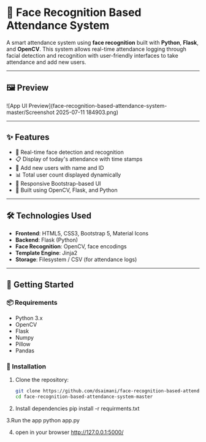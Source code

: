 # 🎯 Face Recognition Based Attendance System

A smart attendance system using **face recognition** built with **Python**, **Flask**, and **OpenCV**. This system allows real-time attendance logging through facial detection and recognition with user-friendly interfaces to take attendance and add new users.

---

## 🖼 Preview

![App UI Preview](face-recognition-based-attendance-system-master/Screenshot 2025-07-11 184903.png)

---

## ✨ Features

- 🤖 Real-time face detection and recognition
- 📋 Display of today's attendance with time stamps
- 👤 Add new users with name and ID
- 📊 Total user count displayed dynamically
- 📱 Responsive Bootstrap-based UI
- 🧠 Built using OpenCV, Flask, and Python

---

## 🛠 Technologies Used

- **Frontend**: HTML5, CSS3, Bootstrap 5, Material Icons
- **Backend**: Flask (Python)
- **Face Recognition**: OpenCV, face encodings
- **Template Engine**: Jinja2
- **Storage**: Filesystem / CSV (for attendance logs)

---

## 🚀 Getting Started

### 📦 Requirements

- Python 3.x
- OpenCV
- Flask
- Numpy
- Pillow
- Pandas

### 🔧 Installation

1. Clone the repository:
   ```bash
   git clone https://github.com/dsaimani/face-recognition-based-attendance-system-master.git
   cd face-recognition-based-attendance-system-master

2. Install dependencies
        pip install -r requirments.txt

3.Run the app
      python app.py

4. open in your browser
         http://127.0.0.1:5000/

